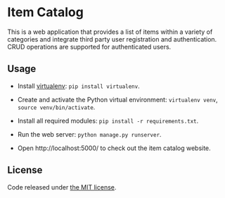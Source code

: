 # Item Catalog

This is a web application that provides a list of items within a variety of categories and integrate third party user registration and authentication. CRUD operations are supported for authenticated users.

## Usage

- Install [virtualenv](https://virtualenv.pypa.io/en/latest/): `pip install virtualenv`.

- Create and activate the Python virtual environment: 
`virtualenv venv`, 
`source venv/bin/activate`.

- Install all required modules: `pip install -r requirements.txt`.

- Run the web server: `python manage.py runserver`.

- Open http://localhost:5000/ to check out the item catalog website.


## License

Code released under [the MIT license](https://github.com/zhihaodev/item-catalog/blob/master/LICENSE).
